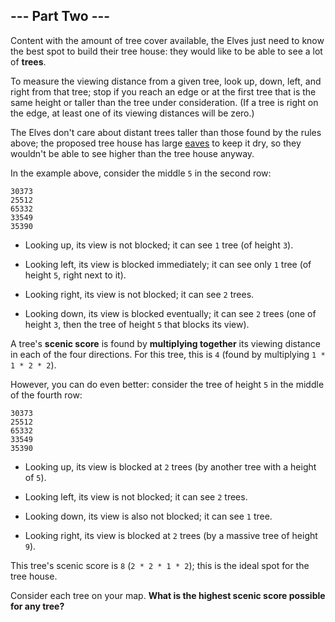 ## --- Part Two ---
Content with the amount of tree cover available, the Elves just need to know the best spot to build their tree house: they would like to be able to see a lot of **trees**.
 
To measure the viewing distance from a given tree, look up, down, left, and right from that tree; stop if you reach an edge or at the first tree that is the same height or taller than the tree under consideration. (If a tree is right on the edge, at least one of its viewing distances will be zero.)
 
The Elves don't care about distant trees taller than those found by the rules above; the proposed tree house has large [eaves](https://en.wikipedia.org/wiki/Eaves) to keep it dry, so they wouldn't be able to see higher than the tree house anyway.
 
In the example above, consider the middle `5` in the second row:
 

```
30373
25512
65332
33549
35390
```

 
 
- Looking up, its view is not blocked; it can see `1` tree (of height `3`).
 
- Looking left, its view is blocked immediately; it can see only `1` tree (of height `5`, right next to it).
 
- Looking right, its view is not blocked; it can see `2` trees.
 
- Looking down, its view is blocked eventually; it can see `2` trees (one of height `3`, then the tree of height `5` that blocks its view).
 
 
A tree's **scenic score** is found by **multiplying together** its viewing distance in each of the four directions. For this tree, this is `4` (found by multiplying `1 * 1 * 2 * 2`).
 
However, you can do even better: consider the tree of height `5` in the middle of the fourth row:
 

```
30373
25512
65332
33549
35390
```

 
 
- Looking up, its view is blocked at `2` trees (by another tree with a height of `5`).
 
- Looking left, its view is not blocked; it can see `2` trees.
 
- Looking down, its view is also not blocked; it can see `1` tree.
 
- Looking right, its view is blocked at `2` trees (by a massive tree of height `9`).
 
 
This tree's scenic score is `8` (`2 * 2 * 1 * 2`); this is the ideal spot for the tree house.
 
Consider each tree on your map. **What is the highest scenic score possible for any tree?**
 